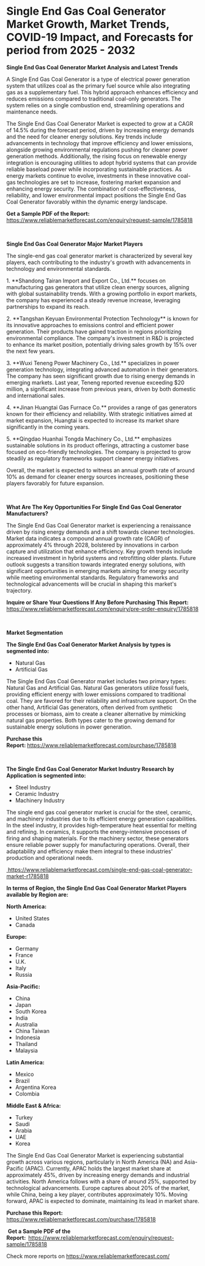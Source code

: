 <p><h1>Single End Gas Coal Generator Market Growth, Market Trends, COVID-19 Impact, and Forecasts for period from 2025 - 2032</h1></p><p><strong>Single End Gas Coal Generator Market Analysis and Latest Trends</strong></p>
<p><p>A Single End Gas Coal Generator is a type of electrical power generation system that utilizes coal as the primary fuel source while also integrating gas as a supplementary fuel. This hybrid approach enhances efficiency and reduces emissions compared to traditional coal-only generators. The system relies on a single combustion end, streamlining operations and maintenance needs.</p><p>The Single End Gas Coal Generator Market is expected to grow at a CAGR of 14.5% during the forecast period, driven by increasing energy demands and the need for cleaner energy solutions. Key trends include advancements in technology that improve efficiency and lower emissions, alongside growing environmental regulations pushing for cleaner power generation methods. Additionally, the rising focus on renewable energy integration is encouraging utilities to adopt hybrid systems that can provide reliable baseload power while incorporating sustainable practices. As energy markets continue to evolve, investments in these innovative coal-gas technologies are set to increase, fostering market expansion and enhancing energy security. The combination of cost-effectiveness, reliability, and lower environmental impact positions the Single End Gas Coal Generator favorably within the dynamic energy landscape.</p></p>
<p><strong>Get a Sample PDF of the Report:&nbsp;</strong> <a href="https://www.reliablemarketforecast.com/enquiry/request-sample/1785818?utm_campaign=2929&utm_medium=2&utm_source=Github&utm_content=ia&utm_term=25032025&utm_id=single-end-gas-coal-generator">https://www.reliablemarketforecast.com/enquiry/request-sample/1785818</a></p>
<p>&nbsp;</p>
<p><strong>Single End Gas Coal Generator Major Market Players</strong></p>
<p><p>The single-end gas coal generator market is characterized by several key players, each contributing to the industry's growth with advancements in technology and environmental standards. </p><p>1. **Shandong Tairan Import and Export Co., Ltd.** focuses on manufacturing gas generators that utilize clean energy sources, aligning with global sustainability trends. With a growing portfolio in export markets, the company has experienced a steady revenue increase, leveraging partnerships to expand its reach.</p><p>2. **Tangshan Keyuan Environmental Protection Technology** is known for its innovative approaches to emissions control and efficient power generation. Their products have gained traction in regions prioritizing environmental compliance. The company's investment in R&D is projected to enhance its market position, potentially driving sales growth by 15% over the next few years.</p><p>3. **Wuxi Teneng Power Machinery Co., Ltd.** specializes in power generation technology, integrating advanced automation in their generators. The company has seen significant growth due to rising energy demands in emerging markets. Last year, Teneng reported revenue exceeding $20 million, a significant increase from previous years, driven by both domestic and international sales.</p><p>4. **Jinan Huangtai Gas Furnace Co.** provides a range of gas generators known for their efficiency and reliability. With strategic initiatives aimed at market expansion, Huangtai is expected to increase its market share significantly in the coming years.</p><p>5. **Qingdao Huanhai Tongda Machinery Co., Ltd.** emphasizes sustainable solutions in its product offerings, attracting a customer base focused on eco-friendly technologies. The company is projected to grow steadily as regulatory frameworks support cleaner energy initiatives.</p><p>Overall, the market is expected to witness an annual growth rate of around 10% as demand for cleaner energy sources increases, positioning these players favorably for future expansion.</p></p>
<p>&nbsp;</p>
<p><strong>What Are The Key Opportunities For Single End Gas Coal Generator Manufacturers?</strong></p>
<p><p>The Single End Gas Coal Generator market is experiencing a renaissance driven by rising energy demands and a shift towards cleaner technologies. Market data indicates a compound annual growth rate (CAGR) of approximately 4% through 2028, bolstered by innovations in carbon capture and utilization that enhance efficiency. Key growth trends include increased investment in hybrid systems and retrofitting older plants. Future outlook suggests a transition towards integrated energy solutions, with significant opportunities in emerging markets aiming for energy security while meeting environmental standards. Regulatory frameworks and technological advancements will be crucial in shaping this market's trajectory.</p></p>
<p><strong>Inquire or Share Your Questions If Any Before Purchasing This Report:</strong> <a href="https://www.reliablemarketforecast.com/enquiry/pre-order-enquiry/1785818?utm_campaign=2929&utm_medium=2&utm_source=Github&utm_content=ia&utm_term=25032025&utm_id=single-end-gas-coal-generator">https://www.reliablemarketforecast.com/enquiry/pre-order-enquiry/1785818</a></p>
<p>&nbsp;</p>
<p><strong>Market Segmentation</strong></p>
<p><strong>The Single End Gas Coal Generator Market Analysis by types is segmented into:</strong></p>
<p><ul><li>Natural Gas</li><li>Artificial Gas</li></ul></p>
<p><p>The Single End Gas Coal Generator market includes two primary types: Natural Gas and Artificial Gas. Natural Gas generators utilize fossil fuels, providing efficient energy with lower emissions compared to traditional coal. They are favored for their reliability and infrastructure support. On the other hand, Artificial Gas generators, often derived from synthetic processes or biomass, aim to create a cleaner alternative by mimicking natural gas properties. Both types cater to the growing demand for sustainable energy solutions in power generation.</p></p>
<p><strong>Purchase this Report:&nbsp;</strong><a href="https://www.reliablemarketforecast.com/purchase/1785818?utm_campaign=2929&utm_medium=2&utm_source=Github&utm_content=ia&utm_term=25032025&utm_id=single-end-gas-coal-generator">https://www.reliablemarketforecast.com/purchase/1785818</a></p>
<p>&nbsp;</p>
<p><strong>The Single End Gas Coal Generator Market Industry Research by Application is segmented into:</strong></p>
<p><ul><li>Steel Industry</li><li>Ceramic Industry</li><li>Machinery Industry</li></ul></p>
<p><p>The single end gas coal generator market is crucial for the steel, ceramic, and machinery industries due to its efficient energy generation capabilities. In the steel industry, it provides high-temperature heat essential for melting and refining. In ceramics, it supports the energy-intensive processes of firing and shaping materials. For the machinery sector, these generators ensure reliable power supply for manufacturing operations. Overall, their adaptability and efficiency make them integral to these industries' production and operational needs.</p></p>
<p><a href="https://www.reliablemarketforecast.com/single-end-gas-coal-generator-market-r1785818?utm_campaign=2929&utm_medium=2&utm_source=Github&utm_content=ia&utm_term=25032025&utm_id=single-end-gas-coal-generator">&nbsp;https://www.reliablemarketforecast.com/single-end-gas-coal-generator-market-r1785818</a></p>
<p><strong>In terms of Region, the Single End Gas Coal Generator Market Players available by Region are:</strong></p>
<p>
    <p> <strong> North America: </strong>
        <ul>
            <li>United States</li>
            <li>Canada</li>
        </ul>
        </p> 
    <p> <strong> Europe: </strong>
        <ul>
            <li>Germany</li>
            <li>France</li>
            <li>U.K.</li>
            <li>Italy</li>
            <li>Russia</li>
        </ul>
        </p> 
    <p> <strong> Asia-Pacific: </strong>
        <ul>
            <li>China</li>
            <li>Japan</li>
            <li>South Korea</li>
            <li>India</li>
            <li>Australia</li>
            <li>China Taiwan</li>
            <li>Indonesia</li>
            <li>Thailand</li>
            <li>Malaysia</li>
        </ul>
        </p> 
    <p> <strong> Latin America: </strong>
        <ul>
            <li>Mexico</li>
            <li>Brazil</li>
            <li>Argentina Korea</li>
            <li>Colombia</li>
        </ul>
        </p> 
    <p> <strong> Middle East & Africa: </strong>
        <ul>
            <li>Turkey</li>
            <li>Saudi</li>
            <li>Arabia</li>
            <li>UAE</li>
            <li>Korea</li>
        </ul>
    </p>
    </p>
<p><p>The Single End Gas Coal Generator Market is experiencing substantial growth across various regions, particularly in North America (NA) and Asia-Pacific (APAC). Currently, APAC holds the largest market share at approximately 45%, driven by increasing energy demands and industrial activities. North America follows with a share of around 25%, supported by technological advancements. Europe captures about 20% of the market, while China, being a key player, contributes approximately 10%. Moving forward, APAC is expected to dominate, maintaining its lead in market share.</p></p>
<p><strong>Purchase this Report: </strong><a href="https://www.reliablemarketforecast.com/purchase/1785818?utm_campaign=2929&utm_medium=2&utm_source=Github&utm_content=ia&utm_term=25032025&utm_id=single-end-gas-coal-generator">https://www.reliablemarketforecast.com/purchase/1785818</a></p>
<p>&nbsp;<strong>Get a Sample PDF of the Report:&nbsp;&nbsp;</strong><a href="https://www.reliablemarketforecast.com/enquiry/request-sample/1785818?utm_campaign=2929&utm_medium=2&utm_source=Github&utm_content=ia&utm_term=25032025&utm_id=single-end-gas-coal-generator">https://www.reliablemarketforecast.com/enquiry/request-sample/1785818</a></p>
<p><strong></strong></p>
<p>Check more reports on <a href="https://www.reliablemarketforecast.com/?utm_campaign=2929&utm_medium=2&utm_source=Github&utm_content=ia&utm_term=25032025&utm_id=single-end-gas-coal-generator">https://www.reliablemarketforecast.com/</a></p>